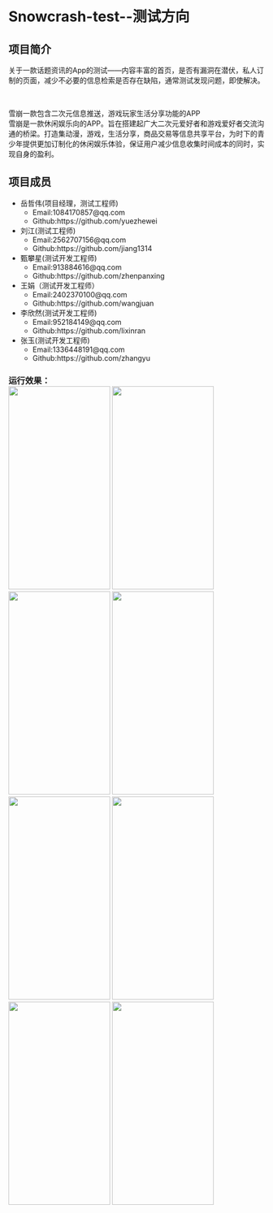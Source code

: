 ﻿
<h1>Snowcrash-test--测试方向</h1>
<h2>项目简介</h2>
<p>关于一款话题资讯的App的测试——内容丰富的首页，是否有漏洞在潜伏，私人订制的页面，减少不必要的信息检索是否存在缺陷，通常测试发现问题，即使解决。</p>
<br/>  
<p>雪崩一款包含二次元信息推送，游戏玩家生活分享功能的APP<br/>雪崩是一款休闲娱乐向的APP。旨在搭建起广大二次元爱好者和游戏爱好者交流沟通的桥梁。打造集动漫，游戏，生活分享，商品交易等信息共享平台，为时下的青少年提供更加订制化的休闲娱乐体验，保证用户减少信息收集时间成本的同时，实现自身的盈利。 
<h2>项目成员</h2>        
<ul>                                                         
<li>岳哲伟(项目经理，测试工程师)
	<ul>                                                           
	<li>Email:1084170857@qq.com</li>
	<li>Github:https://github.com/yuezhewei</li>
	</ul>
</li>
<li>
刘江(测试工程师)
	<ul>
	<li>Email:2562707156@qq.com</li>
	<li>Github:https://github.com/jiang1314</li>
	</ul>
</li>
<li>甄攀星(测试开发工程师)
	<ul>
	<li>Email:913884616@qq.com</li>
	<li>Github:https://github.com/zhenpanxing</li>
	</ul>
<li>王娟（测试开发工程师）
	<ul>
	<li>Email:2402370100@qq.com</li>
	<li>Github:https://github.com/wangjuan</li>
	</ul>
<li>李欣然(测试开发工程师)
	<ul>
	<li>Email:952184149@qq.com</li>
	<li>Github:https://github.com/lixinran</li>
       </ul>		
<li>张玉(测试开发工程师)
	<ul>
	<li>Email:1336448191@qq.com</li>
	<li>Github:https://github.com/zhangyu</li>
	</ul>
</ul>
<h3>运行效果：<br/>

<img src="https://github.com/zhangqiang216/SnowCrash/blob/master/snowcrash/%E6%95%88%E6%9E%9C%E5%9B%BE/sc1.png" height="400" width="200"/>
<img src="https://github.com/zhangqiang216/SnowCrash/blob/master/snowcrash/%E6%95%88%E6%9E%9C%E5%9B%BE/sc2.png" height="400" width="200"/>
<img src="https://github.com/zhangqiang216/SnowCrash/blob/master/snowcrash/%E6%95%88%E6%9E%9C%E5%9B%BE/sc3.png" height="400" width="200"/>
<img src="https://github.com/zhangqiang216/SnowCrash/blob/master/snowcrash/%E6%95%88%E6%9E%9C%E5%9B%BE/sc4.png" height="400" width="200"/>
<img src="https://github.com/zhangqiang216/SnowCrash/blob/master/snowcrash/%E6%95%88%E6%9E%9C%E5%9B%BE/sc5.png" height="400" width="200"/>
<img src="https://github.com/zhangqiang216/SnowCrash/blob/master/snowcrash/%E6%95%88%E6%9E%9C%E5%9B%BE/sc6.png" height="400" width="200"/>
<img src="https://github.com/zhangqiang216/SnowCrash/blob/master/snowcrash/%E6%95%88%E6%9E%9C%E5%9B%BE/sc7.png" height="400" width="200"/>
<img src="https://github.com/zhangqiang216/SnowCrash/blob/master/snowcrash/%E6%95%88%E6%9E%9C%E5%9B%BE/sc8.png" height="400" width="200"/>





 



